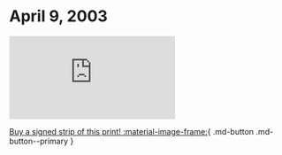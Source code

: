 # April 9, 2003

![](https://www.achewood.com/comic.php?date=04092003)

[Buy a signed strip of this print! :material-image-frame:](https://achewood-holiday-pop-up.myshopify.com/products/strip#04092003){ .md-button .md-button--primary }
